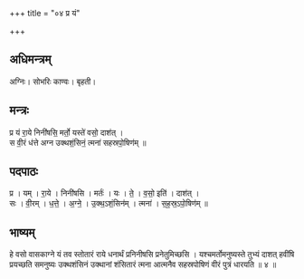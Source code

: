 +++
title = "०४ प्र यं"

+++
## अधिमन्त्रम्
अग्निः। सोभरिः काण्वः। बृहती।

## मन्त्रः
प्र यं रा॒ये निनी॑षसि॒ मर्तो॒ यस्ते॑ वसो॒ दाश॑त् ।  
स वी॒रं ध॑त्ते अग्न उक्थशं॒सिनं॒ त्मना॑ सहस्रपो॒षिण॑म् ॥

## पदपाठः
प्र । यम् । रा॒ये । निनी॑षसि । मर्तः॑ । यः । ते॒ । व॒सो॒ इति॑ । दाश॑त् ।  
सः । वी॒रम् । ध॒त्ते॒ । अ॒ग्ने॒ । उ॒क्थ॒ऽशं॒सिन॑म् । त्मना॑ । स॒ह॒स्र॒ऽपो॒षिण॑म् ॥

## भाष्यम्
हे वसो वासकाग्ने यं तव स्तोतारं राये धनार्थं प्रनिनीषसि प्रनेतुमिच्छसि । यश्चमर्तोमनुष्यस्ते तुभ्यं दाशत् हवींषि प्रयच्छति समनुष्यः उक्थशंसिनं उक्थानां शंसितारं त्मना आत्मनैव सहस्रपोषिणं वीरं पुत्रं धारयति ॥ ४ ॥